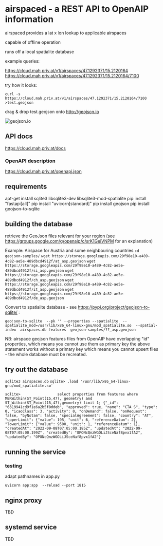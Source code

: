 # airspaced - a REST API to OpenAIP information

airspaced provides a lat x lon lookup to applicable airspaces

capable of offline operation

runs off a local spatialite database

example queries:

https://cloud.mah.priv.at/v1/airspaces/47.1292371/15.2120164
https://cloud.mah.priv.at/v1/airspaces/47.1292371/15.2120164/7100


try how it looks:

`curl -s  https://cloud.mah.priv.at/v1/airspaces/47.1292371/15.2120164/7100 >test.geojson`

drag & drop test.geojson onto http://geojson.io

![geojson.io](/img/screenshot.png?raw=true "geojson.io")

## API docs

https://cloud.mah.priv.at/docs

### OpenAPI description

https://cloud.mah.priv.at/openapi.json


## requirements
apt-get install sqlite3 libsqlite3-dev libsqlite3-mod-spatialite
pip install "fastapi[all]"
pip install "uvicorn[standard]"
pip install geojson
pip install geojson-to-sqlite

## building the database

retrieve the GeoJson files relevant for your region (see  https://groups.google.com/g/openaip/c/srK1GeiVNPM for an explanation)

Example: Airspace for Austria and some neighbouring countries
`cd geojson-samples/`
`wget https://storage.googleapis.com/29f98e10-a489-4c82-ae5e-489dbcd4912f/at_asp.geojson`
`wget https://storage.googleapis.com/29f98e10-a489-4c82-ae5e-489dbcd4912f/si_asp.geojson`
`wget https://storage.googleapis.com/29f98e10-a489-4c82-ae5e-489dbcd4912f/ch_asp.geojson`
`wget https://storage.googleapis.com/29f98e10-a489-4c82-ae5e-489dbcd4912f/it_asp.geojson`
`wget https://storage.googleapis.com/29f98e10-a489-4c82-ae5e-489dbcd4912f/de_asp.geojson`

Convert to spatialite database - see https://pypi.org/project/geojson-to-sqlite/ :

`geojson-to-sqlite  --pk '' --properties --spatialite  --spatialite_mod=/usr/lib/x86_64-linux-gnu/mod_spatialite.so  --spatial-index  airspaces.db features  geojson-samples/??_asp.geojson`


NB: airspace geojson features files from OpenAIP have overlapping "id" properties, which means you cannot use them as primary key
the above statement works without a primary key which means you cannot upsert files - the whole database must be recreated.
## try out the database

`sqlite3 airspaces.db`
`sqlite> .load '/usr/lib/x86_64-linux-gnu/mod_spatialite.so'`

`sqlite>                 select properties from features where MBRWithin(ST_Point(15,47), geometry) and  ST_Within(ST_Point(15,47),geometry) limit 1;
{"_id": "6319941cd9f1e6a2b5f8ddeb", "approved": true, "name": "CTA S", "type": 0, "icaoClass": 3, "activity": 0, "onDemand": false, "onRequest": false, "byNotam": false, "specialAgreement": false, "country": "AT", "upperLimit": {"value": 195, "unit": 6, "referenceDatum": 2}, "lowerLimit": {"value": 9500, "unit": 1, "referenceDatum": 1}, "createdAt": "2022-09-08T07:05:00.185Z", "updatedAt": "2022-09-08T07:05:00.199Z", "createdBy": "OPONcQnzWGOLiJSceNaf8pvx1fA2", "updatedBy": "OPONcQnzWGOLiJSceNaf8pvx1fA2"}`


## running the service

### testing
adapt pathnames in app.py

`uvicorn app:app  --reload --port 1815`


## nginx proxy

TBD

## systemd service


TBD

